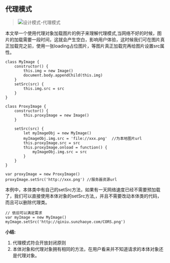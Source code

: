 ## 代理模式

>![设计模式-代理模式](http://qiniu.sunzhaoye.com/%E8%AE%BE%E8%AE%A1%E6%A8%A1%E5%BC%8F-%E4%BB%A3%E7%90%86%E6%A8%A1%E5%BC%8F.png)

本文举一个使用代理对象加载图片的例子来理解代理模式,当网络不好的时候，图片的加载需要一段时间，这就会产生空白，影响用户体验，这时候我们可在图片真正加载完之前，使用一张loading占位图片，等图片真正加载完再给图片设置src属性。

```
class MyImage {
    constructor() {
        this.img = new Image()
        document.body.appendChild(this.img)
    }
    setSrc(src) {
        this.img.src = src
    }
}

class ProxyImage {
    constructor() {
        this.proxyImage = new Image()
    }

    setSrc(src) {
        let myImageObj = new MyImage()
        myImageObj.img.src = 'file://xxx.png'  //为本地图片url
        this.proxyImage.src = src
        this.proxyImage.onload = function() {
            myImageObj.img.src = src
        }
    }
}

var proxyImage = new ProxyImage()
proxyImage.setSrc('http://xxx.png') //服务器资源url

```

本例中，本体类中有自己的setSrc方法，如果有一天网络速度已经不需要预加载了，我们可以直接使用本体对象的setSrc方法,，并且不需要改动本体类的代码，而且可以删除代理类。

```
// 依旧可以满足需求
var myImage = new MyImage()
myImage.setSrc('http://qiniu.sunzhaoye.com/CORS.png')
```

**小结:**
1. 代理模式符合开放封闭原则
2. 本体对象和代理对象拥有相同的方法，在用户看来并不知道请求的本体对象还是代理对象。
